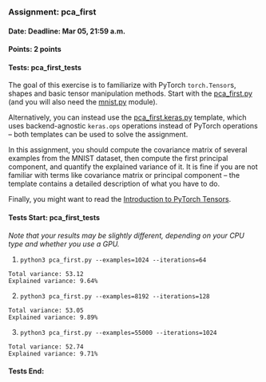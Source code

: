 ### Assignment: pca_first
#### Date: Deadline: Mar 05, 21:59 a.m.
#### Points: 2 points
#### Tests: pca_first_tests

The goal of this exercise is to familiarize with PyTorch `torch.Tensor`s,
shapes and basic tensor manipulation methods. Start with the
[pca_first.py](https://github.com/ufal/npfl138/tree/master/labs/01/pca_first.py)
(and you will also need the [mnist.py](https://github.com/ufal/npfl138/tree/master/labs/01/mnist.py)
module).

Alternatively, you can instead use the
[pca_first.keras.py](https://github.com/ufal/npfl138/tree/master/labs/01/pca_first.keras.py)
template, which uses backend-agnostic `keras.ops` operations instead of PyTorch
operations – both templates can be used to solve the assignment.

In this assignment, you should compute the covariance matrix of several examples
from the MNIST dataset, then compute the first principal component, and quantify
the explained variance of it. It is fine if you are not familiar with terms like
covariance matrix or principal component – the template contains a detailed
description of what you have to do.

Finally, you might want to read the [Introduction to PyTorch
Tensors](https://pytorch.org/tutorials/beginner/introyt/tensors_deeper_tutorial.html).

#### Tests Start: pca_first_tests
_Note that your results may be slightly different, depending on your CPU type and whether you use a GPU._

1. `python3 pca_first.py --examples=1024 --iterations=64`
```
Total variance: 53.12
Explained variance: 9.64%
```

2. `python3 pca_first.py --examples=8192 --iterations=128`
```
Total variance: 53.05
Explained variance: 9.89%
```

3. `python3 pca_first.py --examples=55000 --iterations=1024`
```
Total variance: 52.74
Explained variance: 9.71%
```
#### Tests End:
